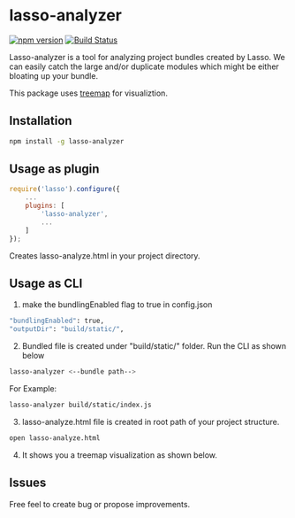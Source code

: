 # lasso-analyzer

[![npm version](https://badge.fury.io/js/lasso-analyzer.svg)](https://badge.fury.io/js/lasso-analyzer)
[![Build Status](https://travis-ci.org/ajay2507/lasso-analyzer.svg?branch=master)](https://travis-ci.org/ajay2507/lasso-analyzer)

Lasso-analyzer is a tool for analyzing project bundles created by Lasso. We can easily catch the large and/or duplicate modules which might be either bloating up
your bundle.

This package uses [treemap](#https://github.com/evmar/webtreemap) for visualiztion.
## Installation ##

``` bash
npm install -g lasso-analyzer
```

## Usage as plugin ##

```js
require('lasso').configure({
    ...
    plugins: [
        'lasso-analyzer',
        ...
    ]
});
```
Creates lasso-analyze.html in your project directory.

## Usage as CLI ##
1. make the bundlingEnabled flag to true in config.json
``` bash
"bundlingEnabled": true,
"outputDir": "build/static/",
```
2. Bundled file is created under "build/static/" folder. Run the CLI as shown below

```bash
lasso-analyzer <--bundle path-->
```

For Example:

``` bash
lasso-analyzer build/static/index.js
```
3. lasso-analyze.html file is created in root path of your project structure.

``` bash
open lasso-analyze.html
```
4. It shows you a treemap visualization as shown below.


## Issues ##
Free feel to create bug or propose improvements.

 
